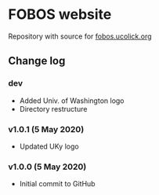 # FOBOS website

Repository with source for [fobos.ucolick.org](https://fobos.ucolick.org/)

## Change log

### dev

 - Added Univ. of Washington logo
 - Directory restructure

### v1.0.1 (5 May 2020)

 - Updated UKy logo

### v1.0.0 (5 May 2020)

 - Initial commit to GitHub


